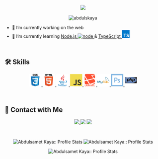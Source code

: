 <p align="center"> <img src="https://capsule-render.vercel.app/api?height=150&reversal=true&type=waving&color=ff3e3e&desc=Hi%20%F0%9F%91%8B,%20I%27m%20Abdulsamet&fontSize=40&descAlignY=30&desc=%20A%20passionate%20Backend%20Developer%20from%20Turkey&fontSize=20&fontColor=fff" /> </p>
<p align="center"> <img src="https://komarev.com/ghpvc/?username=abdulskaya&label=Profile%20views&color=0e75b6&style=flat" alt="abdulskaya" /> </p>

- 🔭 I’m currently working on the web
- 🌱 I’m currently learning <a href="https://nodejs.org/en/" target="_blank" rel="noreferrer"> Node.js <img src="https://avatars.githubusercontent.com/u/9950313?s=200&v=4" alt="node" width="25" height="25"/> </a> & <a href="https://www.typescriptlang.org/" target="_blank" rel="noreferrer"> TypeScript <img src="https://raw.githubusercontent.com/github/explore/80688e429a7d4ef2fca1e82350fe8e3517d3494d/topics/typescript/typescript.png" alt="type" width="25" height="25"/> </a>
<br>

## 🛠 Skills

<p align="center"> <a href="https://www.w3schools.com/css/" target="_blank" rel="noreferrer"> <img src="https://raw.githubusercontent.com/devicons/devicon/master/icons/css3/css3-original-wordmark.svg" alt="css3" width="40" height="40"/> </a> <a href="https://www.w3.org/html/" target="_blank" rel="noreferrer"> <img src="https://raw.githubusercontent.com/devicons/devicon/master/icons/html5/html5-original-wordmark.svg" alt="html5" width="40" height="40"/> </a> <a href="https://www.java.com" target="_blank" rel="noreferrer"> <img src="https://raw.githubusercontent.com/devicons/devicon/master/icons/java/java-original.svg" alt="java" width="40" height="40"/> </a> <a href="https://developer.mozilla.org/en-US/docs/Web/JavaScript" target="_blank" rel="noreferrer"> <img src="https://raw.githubusercontent.com/devicons/devicon/master/icons/javascript/javascript-original.svg" alt="javascript" width="40" height="40"/> </a> <a href="https://laravel.com/" target="_blank" rel="noreferrer"> <img src="https://raw.githubusercontent.com/devicons/devicon/master/icons/laravel/laravel-plain-wordmark.svg" alt="laravel" width="40" height="40"/> </a> <a href="https://www.mysql.com/" target="_blank" rel="noreferrer"> <img src="https://raw.githubusercontent.com/devicons/devicon/master/icons/mysql/mysql-original-wordmark.svg" alt="mysql" width="40" height="40"/> </a> <a href="https://www.photoshop.com/en" target="_blank" rel="noreferrer"> <img src="https://raw.githubusercontent.com/devicons/devicon/master/icons/photoshop/photoshop-line.svg" alt="photoshop" width="40" height="40"/> </a> <a href="https://www.php.net" target="_blank" rel="noreferrer"> <img src="https://raw.githubusercontent.com/devicons/devicon/master/icons/php/php-original.svg" alt="php" width="40" height="40"/> </a> </p>
<br>

## 🤙 Contact with Me
<p align="center"> 
  <a href="mailto:abdulskaya@gmail.com" target="_blank"><img src="https://img.shields.io/badge/Gmail-D14836?style=for-the-badge&logo=gmail&logoColor=white"/> </a>
   <a href="https://www.linkedin.com/in/abdulsametkaya/" target="_blank"><img src="https://img.shields.io/badge/LinkedIn-0077B5?style=for-the-badge&logo=linkedin&logoColor=white"/></a>
<a href="https://www.abdulsametkaya.com/" target="_blank"><img src="https://img.shields.io/badge/personal_website_-000000?style=for-the-badge&logo=About.me&logoColor=white"/></a>
  
</p>

<br>

<p align="center">
<img src="https://github-readme-stats.vercel.app/api?username=abdulskaya&count_private=true&show_icons=true&theme=cobalt" width="40%" alt="Abdulsamet Kaya:: Profile Stats" /> <img src="http://github-readme-streak-stats.herokuapp.com?user=abdulskaya&theme=dracula&date_format=%5BY%20%5DM%20j&background=193549" width="40%" alt="Abdulsamet Kaya:: Profile Stats" />
</p>



<p align="center"><img width="30%" src="https://github-readme-stats.vercel.app/api/top-langs/?username=abdulskaya&layout=compact&langs_count=12" alt="Abdulsamet Kaya:: Profile Stats" /></p>



